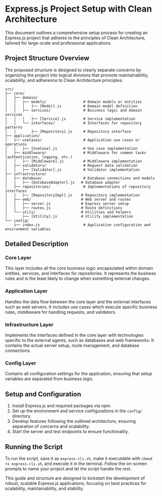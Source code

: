 
# Express.js Project Setup with Clean Architecture

This document outlines a comprehensive setup process for creating an Express.js project that adheres to the principles of Clean Architecture, tailored for large-scale and professional applications.

## Project Structure Overview

The proposed structure is designed to clearly separate concerns by organizing the project into logical divisions that promote maintainability, scalability, and adherence to Clean Architecture principles:

```plaintext
src/
├── core/
│   ├── domain/
│   │   ├── models/                 # Domain models or entities
│   │   │   ├── [Model].js          # Domain model definition
│   │   ├── services/               # Business logic and domain services
│   │   │   ├── [Service].js        # Service implementation
│   │   └── interfaces/             # Interfaces for repository patterns
│   │       ├── [Repository].js     # Repository interface
├── application/
│   ├── useCases/                   # Application use cases or operations
│   │   ├── [UseCase].js            # Use case implementation
│   ├── middleware/                 # Middleware for common tasks (authentication, logging, etc.)
│   │   ├── [Middleware].js         # Middleware implementation
│   ├── validators/                 # Request data validation
│   │   ├── [Validator].js          # Validator implementation
├── infrastructure/
│   ├── database/                   # Database connections and models
│   │   ├── [DatabaseAdapter].js   # Database adapter
│   ├── repositories/               # Implementations of repository interfaces
│   │   ├── [RepositoryImpl].js    # Repository implementation
│   ├── web/                       # Web server and routes
│   │   ├── server.js              # Express server setup
│   │   ├── routes.js              # Route definitions
│   └── utils/                     # Utilities and helpers
│       ├── [Utility].js           # Utility implementation
└── config/
    ├── index.js                    # Application configuration and environment variables
```

## Detailed Description

### Core Layer

This layer includes all the core business logic encapsulated within domain entities, services, and interfaces for repositories. It represents the business rules and is the least likely to change when something external changes.

### Application Layer

Handles the data flow between the core layer and the external interfaces such as web servers. It includes use cases which execute specific business rules, middleware for handling requests, and validators.

### Infrastructure Layer

Implements the interfaces defined in the core layer with technologies specific to the external agents, such as databases and web frameworks. It contains the actual server setup, route management, and database connections.

### Config Layer

Contains all configuration settings for the application, ensuring that setup variables are separated from business logic.

## Setup and Configuration

1. Install Express.js and required packages via npm.
2. Set up the environment and service configurations in the `config/` directory.
3. Develop features following the outlined architecture, ensuring separation of concerns and scalability.
4. Start the server and test endpoints to ensure functionality.

## Running the Script

To run the script, save it as `express-cli.sh`, make it executable with `chmod +x express-cli.sh`, and execute it in the terminal. Follow the on-screen prompts to name your project and let the script handle the rest.

This guide and structure are designed to kickstart the development of robust, scalable Express.js applications, focusing on best practices for scalability, maintainability, and stability.
